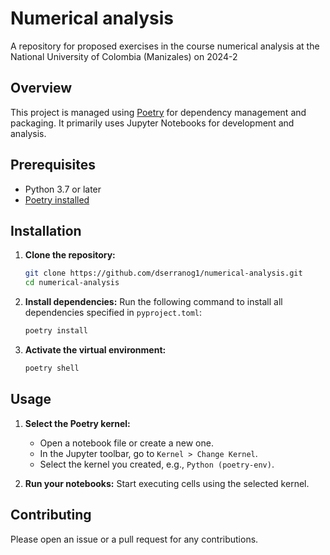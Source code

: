 # Numerical analysis

A repository for proposed exercises in the course numerical analysis at the National University of Colombia (Manizales) on 2024-2

## Overview

This project is managed using [Poetry](https://python-poetry.org/) for dependency management and packaging. It primarily uses Jupyter Notebooks for development and analysis.

## Prerequisites

- Python 3.7 or later  
- [Poetry installed](https://python-poetry.org/docs/#installation)  

## Installation

1. **Clone the repository:**
   ```bash
   git clone https://github.com/dserranog1/numerical-analysis.git
   cd numerical-analysis
   ```

2. **Install dependencies:**
   Run the following command to install all dependencies specified in `pyproject.toml`:
   ```bash
   poetry install
   ```

3. **Activate the virtual environment:**
   ```bash
   poetry shell
   ```

## Usage

1. **Select the Poetry kernel:**
   - Open a notebook file or create a new one.
   - In the Jupyter toolbar, go to `Kernel > Change Kernel`.
   - Select the kernel you created, e.g., `Python (poetry-env)`.

2. **Run your notebooks:**
   Start executing cells using the selected kernel.

## Contributing

Please open an issue or a pull request for any contributions.

